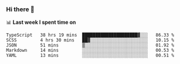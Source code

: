 ### Hi there 👋

<!--
**DBvc/DBvc** is a ✨ _special_ ✨ repository because its `README.md` (this file) appears on your GitHub profile.

Here are some ideas to get you started:

- 🔭 I’m currently working on ...
- 🌱 I’m currently learning ...
- 👯 I’m looking to collaborate on ...
- 🤔 I’m looking for help with ...
- 💬 Ask me about ...
- 📫 How to reach me: ...
- 😄 Pronouns: ...
- ⚡ Fun fact: ...
-->

📊 **Last week I spent time on**
<!--START_SECTION:waka-->
```text
TypeScript   38 hrs 19 mins  █████████████████████▓░░░   86.33 % 
SCSS         4 hrs 30 mins   ██▓░░░░░░░░░░░░░░░░░░░░░░   10.15 % 
JSON         51 mins         ▒░░░░░░░░░░░░░░░░░░░░░░░░   01.92 % 
Markdown     14 mins         ░░░░░░░░░░░░░░░░░░░░░░░░░   00.53 % 
YAML         13 mins         ░░░░░░░░░░░░░░░░░░░░░░░░░   00.51 % 
```
<!--END_SECTION:waka-->
